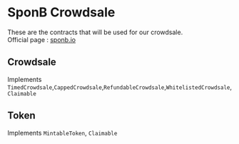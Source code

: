 # SponB Crowdsale
 
 These are the contracts that will be used for our crowdsale.  
 Official page : [sponb.io](https://sponb.io)

## Crowdsale

 Implements `TimedCrowdsale`,`CappedCrowdsale`,`RefundableCrowdsale`,`WhitelistedCrowdsale`,`Claimable`
 
## Token

 Implements `MintableToken`, `Claimable`



